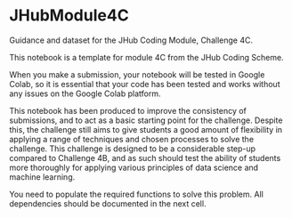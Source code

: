 # JHubModule4C
Guidance and dataset for the JHub Coding Module, Challenge 4C.

This notebook is a template for module 4C from the JHub Coding Scheme. 

When you make a submission, your notebook will be tested in Google Colab, so it is essential that your code has been tested and works without any issues on the Google Colab platform.

This notebook has been produced to improve the consistency of submissions, and to act as a basic starting point for the challenge. Despite this, the challenge still aims to give students a good amount of flexibility in applying a range of techniques and chosen processes to solve the challenge. This challenge is designed to be a considerable step-up compared to Challenge 4B, and as such should test the ability of students more thoroughly for applying various principles of data science and machine learning.

You need to populate the required functions to solve this problem. All dependencies should be documented in the next cell.
